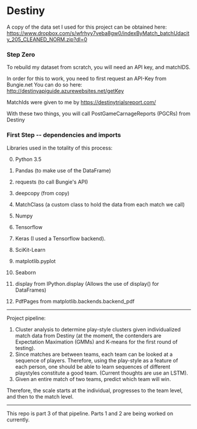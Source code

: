 # Destiny

A copy of the data set I used for this project can be obtained here: https://www.dropbox.com/s/wfrhyy7veba8gw0/indexByMatch_batchUdacity_205_CLEANED_NORM.zip?dl=0

### Step Zero
To rebuild my dataset from scratch, you will need an API key, and matchIDS. 

In order for this to work, you need to first request an API-Key from Bungie.net
You can do so here: http://destinyapiguide.azurewebsites.net/getKey

MatchIds were given to me by https://destinytrialsreport.com/

With these two things, you will call PostGameCarnageReports (PGCRs) from Destiny

### First Step -- dependencies and imports
Libraries used in the totality of this process:

0) Python 3.5

1) Pandas (to make use of the DataFrame)

2) requests (to call Bungie's API)

3) deepcopy (from copy)

4) MatchClass (a custom class to hold the data from each match we call)

5) Numpy 

6) Tensorflow

7) Keras (I used a Tensorflow backend). 

8) SciKit-Learn

9) matplotlib.pyplot

10) Seaborn

11) display from IPython.display (Allows the use of display() for DataFrames)

12) PdfPages from matplotlib.backends.backend_pdf

----

Project pipeline: 

1) Cluster analysis to determine play-style clusters given individualized match data from Destiny (at the moment, the contenders are Expectation Maximation (GMMs) and K-means for the first round of testing).
2) Since matches are between teams, each team can be looked at a sequence of players. Therefore, using the play-style as a feature of each person, one should be able to learn sequences of different playstyles constitute a good team. (Current thoughts are use an LSTM).
3) Given an entire match of two teams, predict which team will win. 

Therefore, the scale starts at the individual, progresses to the team level, and then to the match level.

----
This repo is part 3 of that pipeline. 
Parts 1 and 2 are being worked on currently. 

